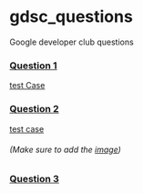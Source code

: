 # gdsc_questions

Google developer club questions

### [Question 1](question_1/question.md)

[test Case](question_1/testCases)

### [Question 2](question_2/question.md)

[test case](question_2/testCases)

###### (Make sure to add the [image](question_2/rainwater1.png))

### [Question 3](question_3/question.md)
